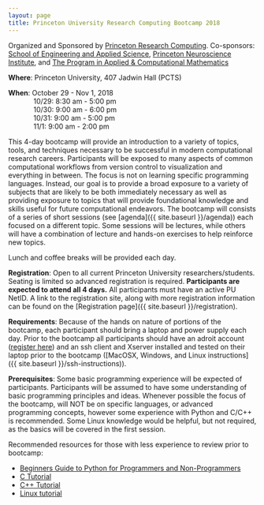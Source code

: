 ```yaml
---
layout: page
title: Princeton University Research Computing Bootcamp 2018
---
```


Organized and Sponsored by [Princeton Research Computing](https://www.princeton.edu/researchcomputing).
Co-sponsors: [School of Engineering and Applied Science](https://engineering.princeton.edu/), [Princeton Neuroscience Institute](https://pni.princeton.edu/), and [The Program in Applied & Computational Mathematics](https://www.pacm.princeton.edu/)

**Where**: Princeton University, 407 Jadwin Hall (PCTS)

**When**: October 29 - Nov 1, 2018  
&nbsp;&nbsp;&nbsp;&nbsp;&nbsp;&nbsp;&nbsp;&nbsp;&nbsp;&nbsp;&nbsp;&nbsp;          10/29: 8:30 am - 5:00 pm  
&nbsp;&nbsp;&nbsp;&nbsp;&nbsp;&nbsp;&nbsp;&nbsp;&nbsp;&nbsp;&nbsp;&nbsp;          10/30: 9:00 am - 6:00 pm  
&nbsp;&nbsp;&nbsp;&nbsp;&nbsp;&nbsp;&nbsp;&nbsp;&nbsp;&nbsp;&nbsp;&nbsp;          10/31: 9:00 am - 5:00 pm  
&nbsp;&nbsp;&nbsp;&nbsp;&nbsp;&nbsp;&nbsp;&nbsp;&nbsp;&nbsp;&nbsp;&nbsp;          11/1: 9:00 am - 2:00 pm  

This 4-day bootcamp will provide an introduction to a variety of topics, tools, and techniques necessary to be successful in modern computational research careers.  Participants will be exposed to many aspects of common computational workflows from version control to visualization and everything in between. The focus is not on learning specific programming languages.  Instead, our goal is to provide a broad exposure to a variety of subjects that are likely to be both immediately necessary as well as providing exposure to topics that will provide foundational knowledge and skills useful for future computational endeavors.   The bootcamp will consists of a series of short sessions (see [agenda]({{ site.baseurl }}/agenda)) each focused on a different topic.  Some sessions will be lectures, while others will have a combination of lecture and hands-on exercises to help reinforce new topics.

Lunch and coffee breaks will be provided each day.

**Registration**: Open to all current Princeton University researchers/students. Seating is limited so advanced registration is required. **Participants are expected to attend all 4 days.** All participants must have an active PU NetID. A link to the registration site, along with more registration information can be found on the [Registration page]({{ site.baseurl }}/registration).

**Requirements**: Because of the hands on nature of portions of the bootcamp, each participant should bring a laptop and power supply each day.  Prior to the bootcamp all participants should have an adroit account ([register here](https://forms.rc.princeton.edu/registration/?q=adroit)) and an ssh client and Xserver installed and tested on their laptop prior to the bootcamp ([MacOSX, Windows, and Linux instructions]({{ site.baseurl }}/ssh-instructions)).

**Prerequisites**: Some basic programming experience will be expected of participants.  Participants will be assumed to have some understanding of basic programming principles and ideas.  Whenever possible the focus of the bootcamp, will NOT be on specific languages, or advanced programming concepts, however some experience with Python and C/C++ is recommended. Some Linux knowledge would be helpful, but not required, as the basics will be covered in the first session.

Recommended resources for those with less experience to review prior to bootcamp:

* [Beginners Guide to Python for Programmers and Non-Programmers](https://wiki.python.org/moin/BeginnersGuide)
* [C Tutorial](https://www.cprogramming.com/tutorial/c-tutorial.html)
* [C++ Tutorial](https://www.cprogramming.com/tutorial/c++-tutorial.html)
* [Linux tutorial](https://ryanstutorials.net/linuxtutorial)
